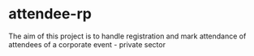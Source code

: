 # attendee-rp
The aim of this project is to handle registration and mark attendance of attendees of a corporate event - private sector
